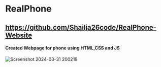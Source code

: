 # RealPhone

## https://github.com/Shailja26code/RealPhone-Website



#### Created  **Webpage** for phone using **HTML**,**CSS** and **JS**



![Screenshot 2024-03-31 200218](https://github.com/Shailja26code/RealPhone-Website/assets/159249950/c0a50029-0c70-496b-aa58-28ccdcae8911)
